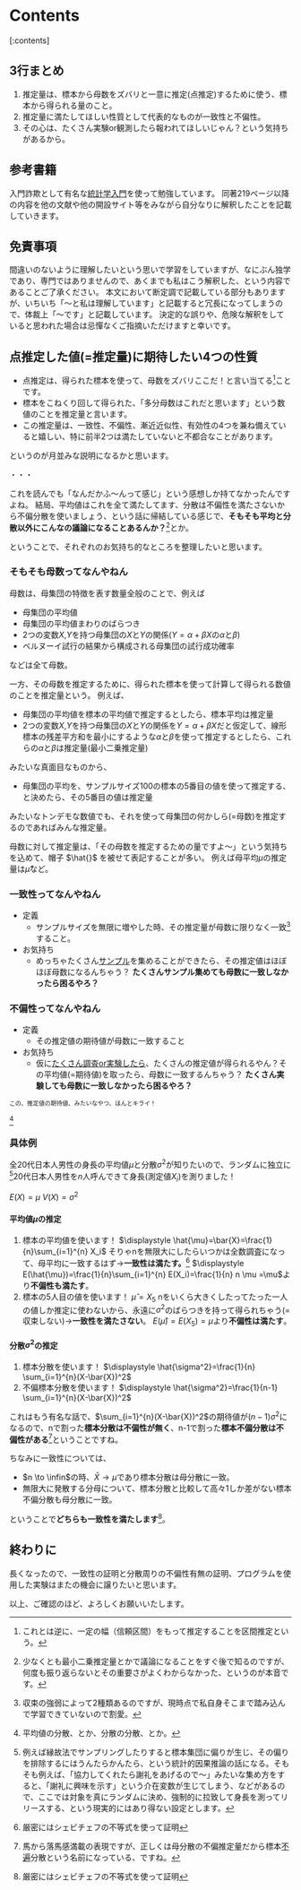# Contents

[:contents]

## 3行まとめ

1. 推定量は、標本から母数をズバリと一意に推定(点推定)するために使う、標本から得られる量のこと。
2. 推定量に満たしてほしい性質として代表的なものが一致性と不偏性。
3. その心は、たくさん実験or観測したら報われてほしいじゃん？という気持ちがあるから。

## 参考書籍

入門詐欺として有名な[統計学入門](https://amzn.to/4dmDECE)を使って勉強しています。
同著219ページ以降の内容を他の文献や他の開設サイト等をみながら自分なりに解釈したことを記載していきます。

## 免責事項

間違いのないように理解したいという思いで学習をしていますが、なにぶん独学であり、専門ではありませんので、あくまでも私はこう解釈した、という内容であることご了承ください。
本文において断定調で記載している部分もありますが、いちいち「〜と私は理解しています」と記載すると冗長になってしまうので、体裁上「〜です」と記載しています。
決定的な誤りや、危険な解釈をしていると思われた場合は忌憚なくご指摘いただけますと幸いです。

## 点推定した値(=推定量)に期待したい4つの性質

- 点推定は、得られた標本を使って、母数をズバリここだ！と言い当てる[^1]ことです。
- 標本をこねくり回して得られた、「多分母数はこれだと思います」という数値のことを推定量と言います。
- この推定量は、一致性、不偏性、漸近近似性、有効性の4つを兼ね備えていると嬉しい、特に前半2つは満たしていないと不都合なことがあります。

というのが月並みな説明になるかと思います。

・・・

これを読んでも「なんだかふ〜んって感じ」という感想しか持てなかったんですよね。
結局、平均値はこれを全て満たしてます、分散は不偏性を満たさないから不偏分散を使いましょう、という話に帰結している感じで、**そもそも平均と分散以外にこんなの議論になることあるんか？**[^2]とか。

ということで、それぞれのお気持ち的なところを整理したいと思います。

### そもそも母数ってなんやねん

母数は、母集団の特徴を表す数量全般のことで、例えば

- 母集団の平均値
- 母集団の平均値まわりのばらつき
- 2つの変数$X$,$Y$を持つ母集団の$X$と$Y$の関係($Y=\alpha+\beta X$の$\alpha$と$\beta$)
- ベルヌーイ試行の結果から構成される母集団の試行成功確率

などは全て母数。

一方、その母数を推定するために、得られた標本を使って計算して得られる数値のことを推定量という。
例えば、

- 母集団の平均値を標本の平均値で推定するとしたら、標本平均は推定量
- 2つの変数$X$,$Y$を持つ母集団の$X$と$Y$の関係を$Y=\alpha+\beta X$だと仮定して、線形標本の残差平方和を最小にするような$\alpha$と$\beta$を使って推定するとしたら、これらの$\alpha$と$\beta$は推定量(最小二乗推定量)

みたいな真面目なものから、

- 母集団の平均を、サンプルサイズ100の標本の5番目の値を使って推定する、と決めたら、その5番目の値は推定量

みたいなトンデモな数値でも、それを使って母集団の何かしら(=母数)を推定するのであればみんな推定量。

母数に対して推定量は、「その母数を推定するための量ですよ〜」という気持ちを込めて、帽子 $\hat{}$ を被せて表記することが多い。
例えば母平均$\mu$の推定量は$\hat{\mu}$など。

### 一致性ってなんやねん

- 定義
  - サンプルサイズを無限に増やした時、その推定量が母数に限りなく一致[^3]すること。
- お気持ち
  - めっちゃたくさん<ins>サンプル</ins>を集めることができたら、その推定値はほぼほぼ母数になるんちゃう？
  **たくさんサンプル集めても母数に一致しなかったら困るやろ？**

### 不偏性ってなんやねん

- 定義
  - その推定値の期待値が母数に一致すること
- お気持ち
  - 仮に<ins>たくさん調査or実験したら</ins>、たくさんの推定値が得られるやん？その平均値(=期待値)を取ったら、母数に一致するんちゃう？
  **たくさん実験しても母数に一致しなかったら困るやろ？**

<div style="font-size: 75%">
この、推定値の期待値、みたいなやつ、ほんとキライ！
</div>

[^5]

### 具体例

全20代日本人男性の身長の平均値$\mu$と分散$\sigma^2$が知りたいので、ランダムに独立に[^4]20代日本人男性を$n$人呼んできて身長(測定値$X_i$)を測りました！

$E(X)=\mu$
$V(X)=\sigma^2$

#### 平均値$\mu$の推定

1. 標本の平均値を使います！
$\displaystyle \hat{\mu}=\bar{X}=\frac{1}{n}\sum_{i=1}^{n} X_i$
そりゃnを無限大にしたらいつかは全数調査になって、母平均に一致するはず→**一致性は満たす。**[^6]
$\displaystyle E(\hat{\mu})=\frac{1}{n}\sum_{i=1}^{n} E(X_i)=\frac{1}{n} n \mu =\mu$より**不偏性も満たす**。
2. 標本の5人目の値を使います！
$\displaystyle \hat{\mu}=X_5$
nをいくら大きくしたってたった一人の値しか推定に使わないから、永遠に$\sigma^2$のばらつきを持って得られちゃう(=収束しない)→**一致性を満たさない**。
$\displaystyle E(\hat{\mu})=E(X_5)=\mu$より**不偏性は満たす**。

#### 分散$\sigma^2$の推定

1. 標本分散を使います！
$\displaystyle \hat{\sigma^2}=\frac{1}{n} \sum_{i=1}^{n}(X-\bar{X})^2$
2. 不偏標本分散を使います！
$\displaystyle \hat{\sigma^2}=\frac{1}{n-1} \sum_{i=1}^{n}(X-\bar{X})^2$

これはもう有名な話で、$\sum_{i=1}^{n}(X-\bar{X})^2$の期待値が$(n-1)\sigma^2$になるので、nで割った**標本分散は不偏性が無く**、n-1で割った**標本不偏分散は不偏性がある**[^7]ということですね。

ちなみに一致性については、

- $n \to \infin$の時、$\bar{X} \to \mu$であり標本分散は母分散に一致。
- 無限大に発散する分母について、標本分散と比較して高々1しか差がない標本不偏分散も母分散に一致。

ということで**どちらも一致性を満たします**[^6]。

## 終わりに

長くなったので、一致性の証明と分散周りの不偏性有無の証明、プログラムを使用した実験はまたの機会に譲りたいと思います。

以上、ご確認のほど、よろしくお願いいたします。

[^1]:これとは逆に、一定の幅（信頼区間）をもって推定することを区間推定という。
[^2]:少なくとも最小二乗推定量とかで議論になることをすぐ後で知るのですが、何度も振り返らないとその重要さがよくわからなかった、というのが本音です。
[^3]:収束の強弱によって2種類あるのですが、現時点で私自身そこまで踏み込んで学習できていないので割愛。
[^4]:例えば縁故法でサンプリングしたりすると標本集団に偏りが生じ、その偏りを排除するにはうんたらかんたら、という統計的因果推論の話になる。そもそも例えば、「協力してくれたら謝礼をあげるので〜」みたいな集め方をすると、「謝礼に興味を示す」という介在変数が生じてしまう、などがあるので、ここでは対象を真にランダムに決め、強制的に拉致して身長を測ってリリースする、という現実的にはあり得ない設定とします。
[^5]:平均値の分散、とか、分散の分散、とか。
[^6]:厳密にはシェビチェフの不等式を使って証明
[^7]:馬から落馬感満載の表現ですが、正しくは母分散の不偏推定量だから標本<ins>不遍</ins>分散という名前になっている、ですね。
